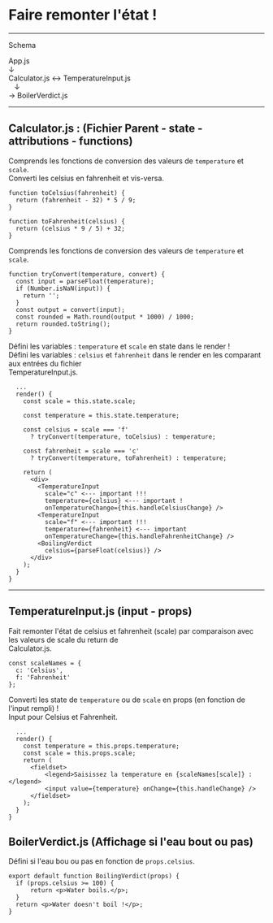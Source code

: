 # Faire remonter l'état !

---

Schema

App.js \
&darr; \
Calculator.js &harr; TemperatureInput.js \
&ensp;            &darr; \
&rarr; BoilerVerdict.js

---

## Calculator.js : (Fichier Parent - state - attributions - functions)

Comprends les fonctions de conversion des valeurs de `temperature` et `scale`. \
Converti les celsius en fahrenheit et vis-versa.

```
function toCelsius(fahrenheit) {
  return (fahrenheit - 32) * 5 / 9;
}

function toFahrenheit(celsius) {
  return (celsius * 9 / 5) + 32;
}
```

Comprends les fonctions de conversion des valeurs de `temperature` et `scale`.

```
function tryConvert(temperature, convert) {
  const input = parseFloat(temperature);
  if (Number.isNaN(input)) {
    return '';
  }
  const output = convert(input);
  const rounded = Math.round(output * 1000) / 1000;
  return rounded.toString();
}
```

Défini les variables : `temperature` et `scale` en state dans le render ! \
Défini les variables : `celsius` et `fahrenheit` dans le render en les comparant aux entrées du fichier \
TemperatureInput.js.

```
  ...
  render() {
    const scale = this.state.scale;
    
    const temperature = this.state.temperature;

    const celsius = scale === 'f'
      ? tryConvert(temperature, toCelsius) : temperature;
    
    const fahrenheit = scale === 'c'
      ? tryConvert(temperature, toFahrenheit) : temperature;

    return (
      <div>
        <TemperatureInput
          scale="c" <--- important !!!
          temperature={celsius} <--- important !
          onTemperatureChange={this.handleCelsiusChange} />
        <TemperatureInput
          scale="f" <--- important !!!
          temperature={fahrenheit} <--- important
          onTemperatureChange={this.handleFahrenheitChange} />
        <BoilingVerdict
          celsius={parseFloat(celsius)} />
      </div>
    );
  }
}
```

---

## TemperatureInput.js (input - props)

Fait remonter l'état de celsius et fahrenheit (scale) par comparaison avec les valeurs de scale du return de \
Calculator.js. 

```
const scaleNames = {
  c: 'Celsius',
  f: 'Fahrenheit'
};
```

Converti les state de `temperature` ou de `scale` en props (en fonction de l'input rempli) ! \
Input pour Celsius et Fahrenheit.

```
  ...
  render() {
    const temperature = this.props.temperature;
    const scale = this.props.scale;
    return (
      <fieldset>
          <legend>Saisissez la temperature en {scaleNames[scale]} :</legend>
          <input value={temperature} onChange={this.handleChange} />
      </fieldset>
    );
  }
}
```

## BoilerVerdict.js (Affichage si l'eau bout ou pas)

Défini si l'eau bou ou pas en fonction de `props.celsius`.

```
export default function BoilingVerdict(props) {
  if (props.celsius >= 100) {
      return <p>Water boils.</p>;
  }
  return <p>Water doesn't boil !</p>;
}
```